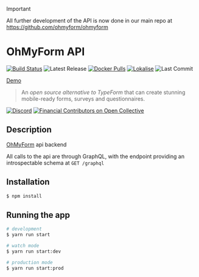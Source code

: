 > [!IMPORTANT]  
> All further development of the API is now done in our main repo at https://github.com/ohmyform/ohmyform


# OhMyForm API 

[![Build Status](https://travis-ci.org/ohmyform/api.svg?branch=master)](https://travis-ci.org/ohmyform/api)
![Latest Release](https://badgen.net/github/tag/ohmyform/api)
[![Docker Pulls](https://badgen.net/docker/pulls/ohmyform/api)](https://hub.docker.com/r/ohmyform/api)
[![Lokalise](https://badgen.net/badge/Lokalise/EN/green?icon=libraries)](https://app.lokalise.com/public/379418475ede5d5c6937b0.31012044/)
![Last Commit](https://badgen.net/github/last-commit/ohmyform/api)

[Demo](https://demo.ohmyform.com/login)

> An *open source alternative to TypeForm* that can create stunning mobile-ready forms, surveys and questionnaires.

[![Discord](https://img.shields.io/discord/595773457862492190.svg?label=Discord%20Chat)](https://discord.gg/MJqAuAZ)
[![Financial Contributors on Open Collective](https://opencollective.com/ohmyform-sustainability/all/badge.svg?label=financial+contributors)](https://opencollective.com/ohmyform-sustainability)

## Description

[OhMyForm](https://github.com/ohmyform) api backend

All calls to the api are through GraphQL, with the endpoint 
providing an introspectable schema at `GET /graphql`

## Installation

```bash
$ npm install
```

## Running the app

```bash
# development
$ yarn run start

# watch mode
$ yarn run start:dev

# production mode
$ yarn run start:prod
```
